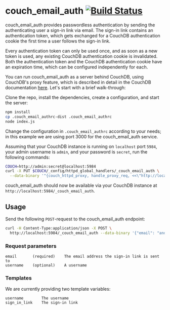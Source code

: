 # couch_email_auth [![Build Status](https://travis-ci.org/KlausTrainer/couch_email_auth.svg?branch=master)](https://travis-ci.org/KlausTrainer/couch_email_auth)

couch_email_auth provides passwordless authentication by sending the authenticating user a sign-in link via email. The sign-in link contains an authentication token, which gets exchanged for a CouchDB authentication cookie the first time a user follows the sign-in link.

Every authentication token can only be used once, and as soon as a new token is used, any existing CouchDB authentication cookie is invalidated. Both the authentication token and the CouchDB authentication cookie have an expiration time, which can be configured independently for each.

You can run couch_email_auth as a server behind CouchDB, using CouchDB's proxy feature, which is described in detail in the CouchDB documentation [here](http://docs.couchdb.org/en/latest/config/proxying.html). Let's start with a brief walk-through:

Clone the repo, install the dependencies, create a configuration, and start the server:

```sh
npm install
cp .couch_email_authrc-dist .couch_email_authrc
node index.js
```

Change the configuration in `.couch_email_authrc` according to your needs; in this example we are using port 3000 for the couch_email_auth service.

Assuming that your CouchDB instance is running on `localhost` port `5984`, your admin username is `admin`, and your password is `secret`, run the following commands:

```sh
COUCH=http://admin:secret@localhost:5984
curl -X PUT $COUCH/_config/httpd_global_handlers/_couch_email_auth \
  --data-binary '"{couch_httpd_proxy, handle_proxy_req, <<\"http://localhost:3000\">>}"'
```

couch_email_auth should now be available via your CouchDB instance at `http://localhost:5984/_couch_email_auth`.


## Usage

Send the following `POST`-request to the couch_email_auth endpoint:

```sh
curl -H Content-Type:application/json -X POST \
  http://localhost:5984/_couch_email_auth --data-binary '{"email": "andy@example.com","username": "Andy"}'
```

### Request parameters

```
email       (required)    The email address the sign-in link is sent to
username    (optional)    A username
```

### Templates

We are currently providing two template variables:

```
username        The username
sign_in_link    The sign-in link
```
